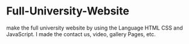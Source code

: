 # Full-University-Website
make the full university website by using the Language HTML CSS and JavaScript. I made the contact us, video, gallery Pages, etc. 
